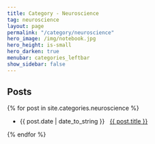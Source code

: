 ```yaml
---
title: Category - Neuroscience
tag: neuroscience
layout: page
permalink: "/category/neuroscience"
hero_image: /img/notebook.jpg
hero_height: is-small
hero_darken: true
menubar: categories_leftbar
show_sidebar: false
---
```


<h2>Posts</h2>

{% for post in site.categories.neuroscience %}
<ul style="padding-left:30px"> 
 <li><span>{{ post.date | date_to_string }}</span> &nbsp; <a href="{{ post.url }}">{{ post.title }}</a></li>
</ul>
{% endfor %}